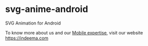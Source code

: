 # svg-anime-android
SVG Animation for Android

To know more about us and our [Mobile expertise](https://indeema.com/services/mobiledevelopment), visit our website https://indeema.com
